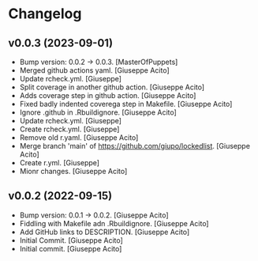 Changelog
=========


v0.0.3 (2023-09-01)
-------------------
- Bump version: 0.0.2 → 0.0.3. [MasterOfPuppets]
- Merged github actions yaml. [Giuseppe Acito]
- Update rcheck.yml. [Giuseppe]
- Split coverage in another github action. [Giuseppe Acito]
- Adds coverage step in github action. [Giuseppe Acito]
- Fixed badly indented coverega step in Makefile. [Giuseppe Acito]
- Ignore .github in .Rbuildignore. [Giuseppe Acito]
- Update rcheck.yml. [Giuseppe]
- Create rcheck.yml. [Giuseppe]
- Remove old r.yaml. [Giuseppe Acito]
- Merge branch 'main' of https://github.com/giupo/lockedlist. [Giuseppe
  Acito]
- Create r.yml. [Giuseppe]
- Mionr changes. [Giuseppe Acito]


v0.0.2 (2022-09-15)
-------------------
- Bump version: 0.0.1 → 0.0.2. [Giuseppe Acito]
- Fiddling with Makefile adn .Rbuildignore. [Giuseppe Acito]
- Add GitHub links to DESCRIPTION. [Giuseppe Acito]
- Initial Commit. [Giuseppe Acito]
- Initial commit. [Giuseppe Acito]
